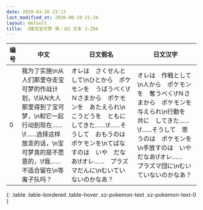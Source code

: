 ```yaml
---
date: 2020-03-26 23:13
last_modified_at: 2020-08-19 21:34
layout: default
title: 《精灵宝可梦 黑／白》文本 2-294
---
```

| 编号 | 中文 | 日文假名 | 日文汉字 |
| ---- | ---- | ---- | --- |
| 0 | 我为了实施\n从人们那里夺走宝可梦的作战计划，\f从N大人那里得到了宝可梦，\n和它一起行动到现在……\f……选择这样放走的话，\n宝可梦真的是不愿意的，\f我……不适合留在\n等离子队吗？ | オレは　さくせんとして\nひとから　ポケモンを　うばうべく\fＮさまから　ポケモンを　あたえられ\nこうどうを　ともに　してきた……\f……そうして　おもうのは　ポケモンを\nてばなすのは　いや　だなあ\fオレ……　プラズマだんに\nむいていないのかなあ？ | オレは　作戦として\n人から　ポケモンを　奪うべく\fＮさまから　ポケモンを　与えられ\n行動を　共に　してきた……\f……そうして　思うのは　ポケモンを\n手放すのは　いや　だなあ\fオレ……　プラズマ団に\nむいていないのかなあ？ |
{: .table .table-bordered .table-hover .xz-pokemon-text .xz-pokemon-text-0 }